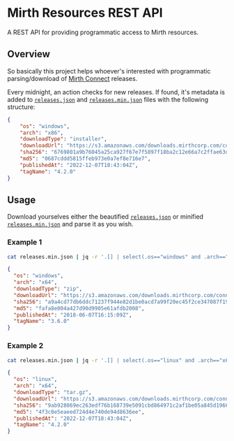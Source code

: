 # Mirth Resources REST API
A REST API for providing programmatic access to Mirth resources.

## Overview

So basically this project helps whoever's interested with programmatic parsing/download of [Mirth Connect](https://github.com/nextgenhealthcare/connect/) releases.

Every midnight, an action checks for new releases. If found, it's metadata is added to [`releases.json`](https://github.com/kpalang/mirth-releases-api/blob/master/releases.json) and [`releases.min.json`](https://github.com/kpalang/mirth-releases-api/blob/master/releases.min.json) files with the following structure:

```json
{
    "os": "windows",
    "arch": "x86",
    "downloadType": "installer",
    "downloadUrl": "https://s3.amazonaws.com/downloads.mirthcorp.com/connect/4.2.0.b2825/mirthconnect-4.2.0.b2825-windows-x32.exe",
    "sha256": "6769801a9b76045a25ca927f67e7f5897f18ba2c12e66a7c2ffae63d430f8bb6",
    "md5": "0687cddd5815ffeb973e0a7ef8e716e7",
    "publishedAt": "2022-12-07T18:43:04Z",
    "tagName": "4.2.0"
}
```

## Usage
Download yourselves either the beautified [`releases.json`](https://raw.githubusercontent.com/kpalang/mirth-releases-api/master/releases.json) or minified [`releases.min.json`](https://raw.githubusercontent.com/kpalang/mirth-releases-api/master/releases.min.json) and parse it as you wish.

### Example 1
```sh
cat releases.min.json | jq -r '.[] | select(.os=="windows" and .arch=="x64" and .tagName=="3.6.0" and .downloadType=="zip")' 
```
```json
{
  "os": "windows",
  "arch": "x64",
  "downloadType": "zip",
  "downloadUrl": "https://s3.amazonaws.com/downloads.mirthcorp.com/connect/3.6.0.b2287/mirthconnect-3.6.0.b2287-windows-x64.zip",
  "sha256": "a9a4cd77db6ddc71237f944e82d1be0acd7a99f20ec45f2ce347087f193b8e4e",
  "md5": "fafa8e004a427d90d9905e61afdb2008",
  "publishedAt": "2018-06-07T16:15:09Z",
  "tagName": "3.6.0"
}
```

### Example 2
```sh
cat releases.min.json | jq -r '.[] | select(.os=="linux" and .arch=="x64" and .tagName=="4.2.0" and .downloadType=="tar.gz")'
```
```json
{
  "os": "linux",
  "arch": "x64",
  "downloadType": "tar.gz",
  "downloadUrl": "https://s3.amazonaws.com/downloads.mirthcorp.com/connect/4.2.0.b2825/mirthconnect-4.2.0.b2825-unix.tar.gz",
  "sha256": "9ab928069ec263edf76b168739e5091cbd864971c2af1be05a845d19660fd7a0",
  "md5": "4f3c0e5eaeed724d4e740de94d8636ee",
  "publishedAt": "2022-12-07T18:43:04Z",
  "tagName": "4.2.0"
}
```
